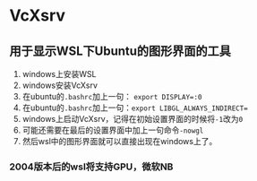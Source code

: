 # VcXsrv

## 用于显示WSL下Ubuntu的图形界面的工具
1. windows上安装WSL
2. windows安装VcXsrv
3. 在ubuntu的`.bashrc`加上一句： `export DISPLAY=:0`
4. 在ubuntu的`.bashrc`加上一句：`export LIBGL_ALWAYS_INDIRECT=`
4. windows上启动VcXsrv，记得在初始设置界面的时候将`-1`改为`0`
5. 可能还需要在最后的设置界面中加上一句命令`-nowgl`
6. 然后wsl中的图形界面就可以直接出现在windows上了。

### 2004版本后的wsl将支持GPU，微软NB
